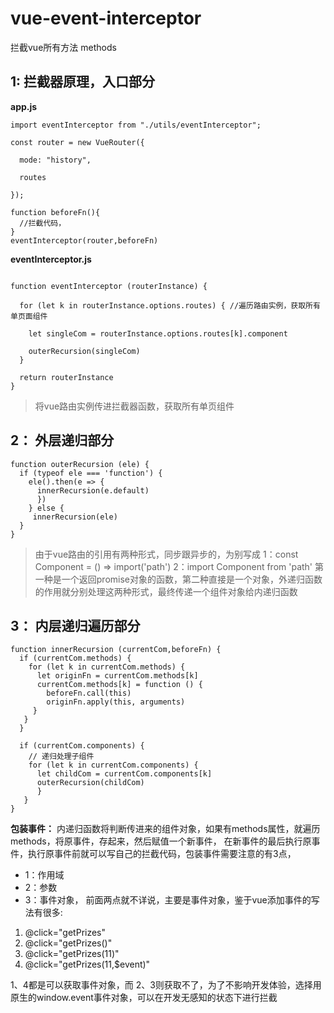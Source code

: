 # vue-event-interceptor
拦截vue所有方法 methods


## 1: 拦截器原理，入口部分
 
**app.js**
```
import eventInterceptor from "./utils/eventInterceptor";

const router = new VueRouter({

  mode: "history",

  routes

});

function beforeFn(){
  //拦截代码，
}
eventInterceptor(router,beforeFn)
```


**eventInterceptor.js**
```

function eventInterceptor (routerInstance) {

  for (let k in routerInstance.options.routes) { //遍历路由实例，获取所有单页面组件

    let singleCom = routerInstance.options.routes[k].component

    outerRecursion(singleCom)
  }

  return routerInstance
}
```

>将vue路由实例传进拦截器函数，获取所有单页组件

## 2： 外层递归部分
```
function outerRecursion (ele) {
  if (typeof ele === 'function') {
    ele().then(e => {
      innerRecursion(e.default)
      })
    } else {
     innerRecursion(ele)
  }
}
```
>由于vue路由的引用有两种形式，同步跟异步的，为别写成 1：const Component = () => import('path') 2：import Component from 'path'
第一种是一个返回promise对象的函数，第二种直接是一个对象，外递归函数的作用就分别处理这两种形式，最终传递一个组件对象给内递归函数

## 3： 内层递归遍历部分
```
function innerRecursion (currentCom,beforeFn) {
  if (currentCom.methods) {
    for (let k in currentCom.methods) {
      let originFn = currentCom.methods[k]
      currentCom.methods[k] = function () {
        beforeFn.call(this)
        originFn.apply(this, arguments)
     }
   }
  }

  if (currentCom.components) {
    // 递归处理子组件
    for (let k in currentCom.components) {
      let childCom = currentCom.components[k]
      outerRecursion(childCom)
      }
   }
}
```
 
**包装事件：**
内递归函数将判断传进来的组件对象，如果有methods属性，就遍历methods，将原事件，存起来，然后赋值一个新事件，
在新事件的最后执行原事件，执行原事件前就可以写自己的拦截代码，包装事件需要注意的有3点，
* 1：作用域 
* 2：参数 
* 3：事件对象，
前面两点就不详说，主要是事件对象，鉴于vue添加事件的写法有很多:
1. @click="getPrizes"  
2. @click="getPrizes()" 
3. @click="getPrizes(11)" 
4. @click="getPrizes(11,$event)"

1、4都是可以获取事件对象，而  2、3则获取不了，为了不影响开发体验，选择用原生的window.event事件对象，可以在开发无感知的状态下进行拦截
